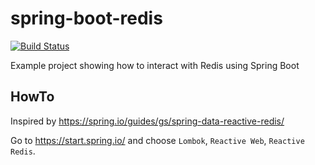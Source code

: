 spring-boot-redis
======================================================================================
[![Build Status](https://travis-ci.org/jonashackt/spring-boot-redis.svg?branch=master)](https://travis-ci.org/jonashackt/spring-boot-redis)

Example project showing how to interact with Redis using Spring Boot 

## HowTo

Inspired by https://spring.io/guides/gs/spring-data-reactive-redis/

Go to https://start.spring.io/ and choose `Lombok`, `Reactive Web`, `Reactive Redis`.